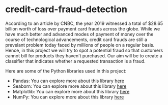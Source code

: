 # credit-card-fraud-detection

According to an article by CNBC, the year 2019 witnessed a total of $28.65 billion worth of loss over payment card frauds across the globe. While we have much better and advanced modes of payment of money over the course of technological advancements, credit card frauds are still a prevelant problem today faced by millions of people on a regular basis. Hence, in this project we will try to spot a potential fraud so that customers cannot bill for products they haven't purchased. Our aim will be to create a classifier that indicates whether a requested transaction is a fraud.

Here are some of the Python libraries used in this project:

- Pandas: You can explore more about this library [here](https://pandas.pydata.org/)
- Seaborn: You can explore more about this library [here](https://seaborn.pydata.org/)
- Matplotlib: You can explore more about this library [here](https://matplotlib.org/)
- NumPy: You can explore more about this library [here](https://numpy.org/)
